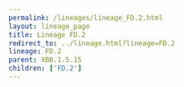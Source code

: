 ```yaml
---
permalink: /lineages/lineage_FD.2.html
layout: lineage_page
title: Lineage FD.2
redirect_to: ../lineage.html?lineage=FD.2
lineage: FD.2
parent: XBB.1.5.15
children: ['FD.2']
---
```

